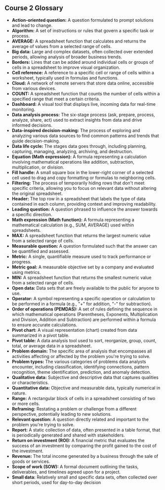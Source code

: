 ## Course 2 Glossary

* **Action-oriented question:** A question formulated to prompt solutions and lead to change.
* **Algorithm:** A set of instructions or rules that govern a specific task or process. 
* **AVERAGE:** A spreadsheet function that calculates and returns the average of values from a selected range of cells.
* **Big data:** Large and complex datasets, often collected over extended periods, allowing analysis of broader business trends.
* **Borders:** Lines that can be added around individual cells or groups of cells in a spreadsheet to improve visual organization.
* **Cell reference:** A reference to a specific cell or range of cells within a worksheet, typically used in formulas and functions. 
* **Cloud:** A network of remote servers that store data online, accessible from various devices.
* **COUNT:** A spreadsheet function that counts the number of cells within a specified range that meet a certain criteria.
* **Dashboard:** A visual tool that displays live, incoming data for real-time monitoring.
* **Data analysis process:** The six-stage process (ask, prepare, process, analyze, share, act) used to extract insights from data and drive informed decisions.
* **Data-inspired decision-making:** The process of exploring and analyzing various data sources to find common patterns and trends that guide decision-making.
* **Data life cycle:** The stages data goes through, including planning, capturing, managing, analyzing, archiving, and destruction.
* **Equation (Math expression):** A formula representing a calculation involving mathematical operations like addition, subtraction, multiplication, or division.
* **Fill handle:** A small square box in the lower-right corner of a selected cell used to drag and copy formatting or formulas to neighboring cells.
* **Filtering:** The process of temporarily hiding rows that don't meet specific criteria, allowing you to focus on relevant data without altering the original spreadsheet.
* **Header:** The top row in a spreadsheet that labels the type of data contained in each column, providing context and improving readability.
* **Leading question:** A question phrased to influence the answer towards a specific direction.
* **Math expression (Math function):** A formula representing a mathematical calculation (e.g., SUM, AVERAGE) used within spreadsheets.
* **MAX:** A spreadsheet function that returns the largest numeric value from a selected range of cells.
* **Measurable question:** A question formulated such that the answer can be quantified and assessed.
* **Metric:** A single, quantifiable measure used to track performance or progress.
* **Metric goal:** A measurable objective set by a company and evaluated using metrics.
* **MIN:** A spreadsheet function that returns the smallest numeric value from a selected range of cells.
* **Open data:** Data sets that are freely available to the public for anyone to use.
* **Operator:** A symbol representing a specific operation or calculation to be performed in a formula (e.g., "+" for addition, "-" for subtraction).
* **Order of operations (PEMDAS):** A set of rules defining the sequence in which mathematical operations (Parentheses, Exponents, Multiplication and Division, Addition and Subtraction) are performed within a formula to ensure accurate calculations.
* **Pivot chart:** A visual representation (chart) created from data summarized in a pivot table.
* **Pivot table:** A data analysis tool used to sort, reorganize, group, count, total, or average data in a spreadsheet.
* **Problem domain:** The specific area of analysis that encompasses all activities affecting or affected by the problem you're trying to solve.
* **Problem types:** The various categories of problems data analysts encounter, including classification, identifying connections, pattern recognition, theme identification, prediction, and anomaly detection.
* **Qualitative data:** Subjective and descriptive data that captures qualities or characteristics.
* **Quantitative data:** Objective and measurable data, typically numerical in nature.
* **Range:** A rectangular block of cells in a spreadsheet consisting of two or more cells.
* **Reframing:** Restating a problem or challenge from a different perspective, potentially leading to new solutions.
* **Relevant question:** A question directly related and important to the problem you're trying to solve.
* **Report:** A static collection of data, often presented in a table format, that is periodically generated and shared with stakeholders.
* **Return on investment (ROI):** A financial metric that evaluates the success of an investment by comparing the profit gained to the cost of the investment.
* **Revenue:** The total income generated by a business through the sale of goods or services.
* **Scope of work (SOW):** A formal document outlining the tasks, deliverables, and timelines agreed upon for a project.
* **Small data:** Relatively small and specific data sets, often collected over short periods, used for day-to-day decision
